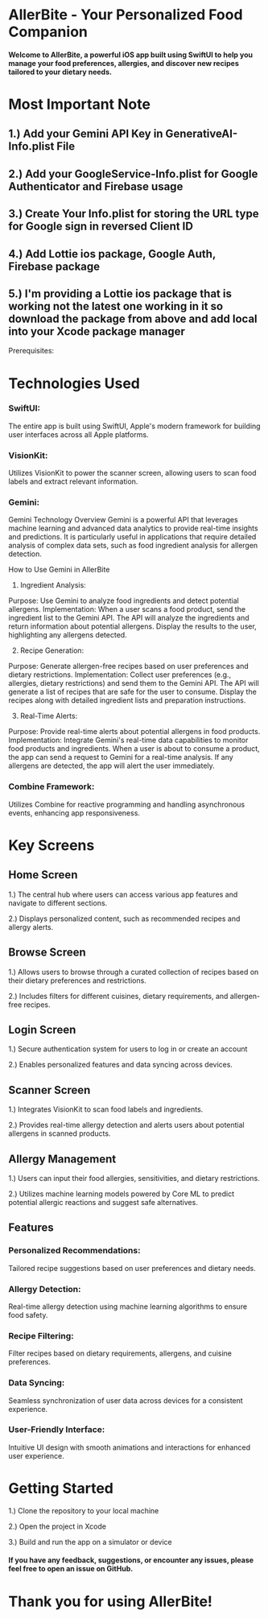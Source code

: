 # AllerBite - Your Personalized Food Companion

#### Welcome to AllerBite, a powerful iOS app built using SwiftUI to help you manage your food preferences, allergies, and discover new recipes tailored to your dietary needs.

# Most Important Note
 ## 1.) Add your Gemini API Key in GenerativeAI-Info.plist File
 ## 2.) Add your  GoogleService-Info.plist for Google Authenticator and Firebase usage
 ## 3.) Create Your Info.plist for storing the  URL type for  Google sign in  reversed Client ID
 ## 4.) Add Lottie ios package, Google Auth, Firebase package
 ## 5.) I'm providing a Lottie ios package that is working not the latest one working in it so download the package from above and add local into your Xcode package manager
Prerequisites:

# Technologies Used

### SwiftUI:
The entire app is built using SwiftUI, Apple's modern framework for building user interfaces across all Apple platforms.

### VisionKit: 
Utilizes VisionKit to power the scanner screen, allowing users to scan food labels and extract relevant information.

### Gemini: 
Gemini Technology Overview
Gemini is a powerful API that leverages machine learning and advanced data analytics to provide real-time insights and predictions. It is particularly useful in applications that require detailed analysis of complex data sets, such as food ingredient analysis for allergen detection.

How to Use Gemini in AllerBite
1. Ingredient Analysis:

Purpose: Use Gemini to analyze food ingredients and detect potential allergens.
Implementation:
When a user scans a food product, send the ingredient list to the Gemini API.
The API will analyze the ingredients and return information about potential allergens.
Display the results to the user, highlighting any allergens detected.


2. Recipe Generation:

Purpose: Generate allergen-free recipes based on user preferences and dietary restrictions.
Implementation:
Collect user preferences (e.g., allergies, dietary restrictions) and send them to the Gemini API.
The API will generate a list of recipes that are safe for the user to consume.
Display the recipes along with detailed ingredient lists and preparation instructions.


3. Real-Time Alerts:

Purpose: Provide real-time alerts about potential allergens in food products.
Implementation:
Integrate Gemini's real-time data capabilities to monitor food products and ingredients.
When a user is about to consume a product, the app can send a request to Gemini for a real-time analysis.
If any allergens are detected, the app will alert the user immediately.

### Combine Framework:
Utilizes Combine for reactive programming and handling asynchronous events, enhancing app responsiveness.


# Key Screens

## Home Screen

1.) The central hub where users can access various app features and navigate to different sections.

2.) Displays personalized content, such as recommended recipes and allergy alerts.

## Browse Screen

1.) Allows users to browse through a curated collection of recipes based on their dietary preferences and restrictions.

2.) Includes filters for different cuisines, dietary requirements, and allergen-free recipes.

## Login Screen

1.) Secure authentication system for users to log in or create an account

2.) Enables personalized features and data syncing across devices.

## Scanner Screen

1.) Integrates VisionKit to scan food labels and ingredients.

2.) Provides real-time allergy detection and alerts users about potential allergens in scanned products.

## Allergy Management

1.) Users can input their food allergies, sensitivities, and dietary restrictions.

2.) Utilizes machine learning models powered by Core ML to predict potential allergic reactions and suggest safe alternatives.

## Features

### Personalized Recommendations: 
Tailored recipe suggestions based on user preferences and dietary needs.

### Allergy Detection: 
 Real-time allergy detection using machine learning algorithms to ensure food safety.

### Recipe Filtering:
Filter recipes based on dietary requirements, allergens, and cuisine preferences.

### Data Syncing:
Seamless synchronization of user data across devices for a consistent experience.

### User-Friendly Interface:
Intuitive UI design with smooth animations and interactions for enhanced user experience.

# Getting Started

1.) Clone the repository to your local machine

2.) Open the project in Xcode

3.) Build and run the app on a simulator or device

#### If you have any feedback, suggestions, or encounter any issues, please feel free to open an issue on GitHub.

# Thank you for using AllerBite!
